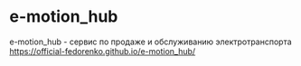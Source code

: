 # e-motion_hub
e-motion_hub - сервис по продаже и обслуживанию электротранспорта
https://official-fedorenko.github.io/e-motion_hub/
